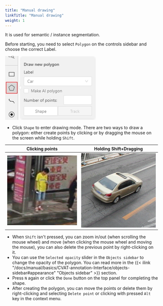 ```yaml
---
title: "Manual drawing"
linkTitle: "Manual drawing"
weight: 1
---
```

It is used for semantic / instance segmentation.

Before starting, you need to select `Polygon` on the controls sidebar and choose the correct Label.

![](/images/image084.jpg)

- Click `Shape` to enter drawing mode.
  There are two ways to draw a polygon: either create points by clicking or
  by dragging the mouse on the screen while holding `Shift`.

| Clicking points                | Holding Shift+Dragging         |
| ------------------------------ | ------------------------------ |
| ![](/images/gif005_detrac.gif) | ![](/images/gif006_detrac.gif) |

- When `Shift` isn't pressed, you can zoom in/out (when scrolling the mouse
  wheel) and move (when clicking the mouse wheel and moving the mouse), you can also
  delete the previous point by right-clicking on it.
- You can use the `Selected opacity` slider in the `Objects sidebar` to change the opacity of the polygon.
  You can read more in the {{< ilink "/docs/manual/basics/CVAT-annotation-Interface/objects-sidebar#appearance" "Objects sidebar" >}} section.
- Press `N` again or click the `Done` button on the top panel for completing the shape.
- After creating the polygon, you can move the points or delete them by right-clicking and selecting `Delete point`
  or clicking with pressed `Alt` key in the context menu.
